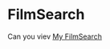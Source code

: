 # FilmSearch

Can you viev [My FilmSearch]([https://pages.github.com/](https://versus284.github.io/FilmSearch/))
